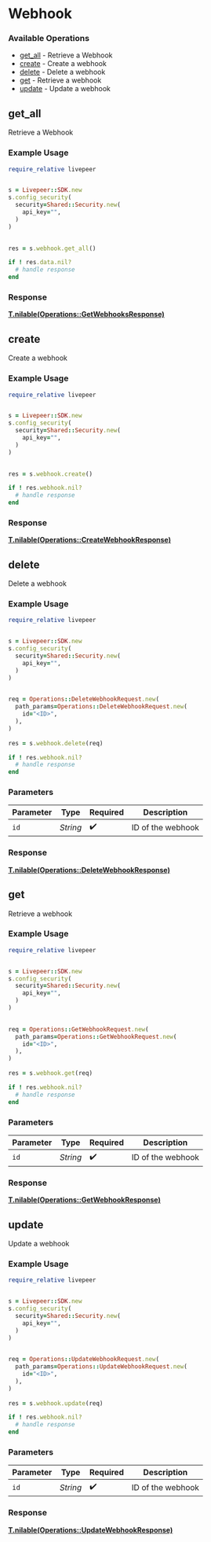 # Webhook


### Available Operations

* [get_all](#get_all) - Retrieve a Webhook
* [create](#create) - Create a webhook
* [delete](#delete) - Delete a webhook
* [get](#get) - Retrieve a webhook
* [update](#update) - Update a webhook

## get_all

Retrieve a Webhook

### Example Usage

```ruby
require_relative livepeer


s = Livepeer::SDK.new
s.config_security(
  security=Shared::Security.new(
    api_key="",
  )
)

    
res = s.webhook.get_all()

if ! res.data.nil?
  # handle response
end

```


### Response

**[T.nilable(Operations::GetWebhooksResponse)](../../models/operations/getwebhooksresponse.md)**


## create

Create a webhook

### Example Usage

```ruby
require_relative livepeer


s = Livepeer::SDK.new
s.config_security(
  security=Shared::Security.new(
    api_key="",
  )
)

    
res = s.webhook.create()

if ! res.webhook.nil?
  # handle response
end

```


### Response

**[T.nilable(Operations::CreateWebhookResponse)](../../models/operations/createwebhookresponse.md)**


## delete

Delete a webhook

### Example Usage

```ruby
require_relative livepeer


s = Livepeer::SDK.new
s.config_security(
  security=Shared::Security.new(
    api_key="",
  )
)

   
req = Operations::DeleteWebhookRequest.new(
  path_params=Operations::DeleteWebhookRequest.new(
    id="<ID>",
  ),
)
    
res = s.webhook.delete(req)

if ! res.webhook.nil?
  # handle response
end

```

### Parameters

| Parameter          | Type               | Required           | Description        |
| ------------------ | ------------------ | ------------------ | ------------------ |
| `id`               | *String*           | :heavy_check_mark: | ID of the webhook  |


### Response

**[T.nilable(Operations::DeleteWebhookResponse)](../../models/operations/deletewebhookresponse.md)**


## get

Retrieve a webhook

### Example Usage

```ruby
require_relative livepeer


s = Livepeer::SDK.new
s.config_security(
  security=Shared::Security.new(
    api_key="",
  )
)

   
req = Operations::GetWebhookRequest.new(
  path_params=Operations::GetWebhookRequest.new(
    id="<ID>",
  ),
)
    
res = s.webhook.get(req)

if ! res.webhook.nil?
  # handle response
end

```

### Parameters

| Parameter          | Type               | Required           | Description        |
| ------------------ | ------------------ | ------------------ | ------------------ |
| `id`               | *String*           | :heavy_check_mark: | ID of the webhook  |


### Response

**[T.nilable(Operations::GetWebhookResponse)](../../models/operations/getwebhookresponse.md)**


## update

Update a webhook

### Example Usage

```ruby
require_relative livepeer


s = Livepeer::SDK.new
s.config_security(
  security=Shared::Security.new(
    api_key="",
  )
)

   
req = Operations::UpdateWebhookRequest.new(
  path_params=Operations::UpdateWebhookRequest.new(
    id="<ID>",
  ),
)
    
res = s.webhook.update(req)

if ! res.webhook.nil?
  # handle response
end

```

### Parameters

| Parameter          | Type               | Required           | Description        |
| ------------------ | ------------------ | ------------------ | ------------------ |
| `id`               | *String*           | :heavy_check_mark: | ID of the webhook  |


### Response

**[T.nilable(Operations::UpdateWebhookResponse)](../../models/operations/updatewebhookresponse.md)**

